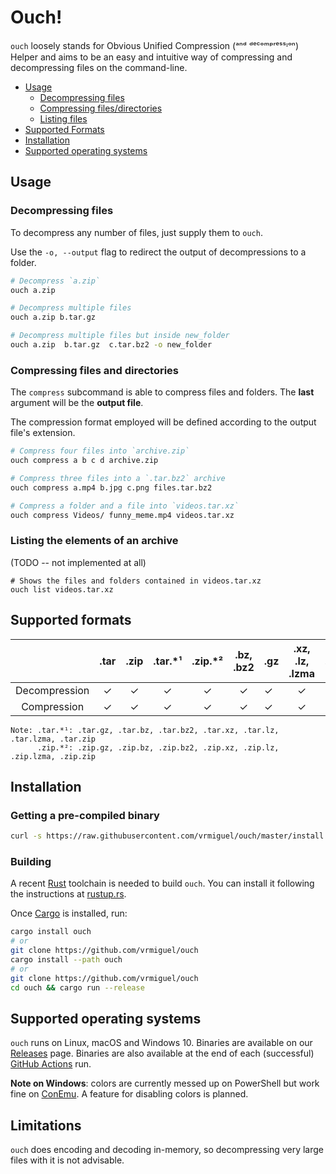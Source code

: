 # Ouch!

<!-- ![ouch_image](https://encrypted-tbn0.gstatic.com/images?q=tbn:ANd9GcR5ilNDTFZZ-Vy_ctm2YyAe8Yk0UT7lB2hIhg&usqp=CAU)  -->

`ouch` loosely stands for Obvious Unified Compression (ᵃⁿᵈ ᵈᵉᶜᵒᵐᵖʳᵉˢˢᶦᵒⁿ) Helper and aims to be an easy and intuitive way of compressing and decompressing files on the command-line.

- [Usage](#Usage)
    - [Decompressing files](#Decompressing-files)
    - [Compressing files/directories](#Compressing-files-and-directories)
    - [Listing files](#Listing-the-elements-of-an-archive)
- [Supported Formats](#Supported-formats)
- [Installation](#Installation)
- [Supported operating systems](#Supported-operating-systems)

## Usage

### Decompressing files

To decompress any number of files, just supply them to `ouch`.

Use the `-o, --output` flag to redirect the output of decompressions to a folder.

```bash
# Decompress `a.zip`
ouch a.zip

# Decompress multiple files
ouch a.zip b.tar.gz

# Decompress multiple files but inside new_folder
ouch a.zip  b.tar.gz  c.tar.bz2 -o new_folder
```

### Compressing files and directories

The `compress` subcommand is able to compress files and folders. The **last** argument will be the **output file**. 

The compression format employed will be defined according to the output file's extension.

```bash
# Compress four files into `archive.zip`
ouch compress a b c d archive.zip

# Compress three files into a `.tar.bz2` archive
ouch compress a.mp4 b.jpg c.png files.tar.bz2

# Compress a folder and a file into `videos.tar.xz`
ouch compress Videos/ funny_meme.mp4 videos.tar.xz
```

### Listing the elements of an archive

(TODO -- not implemented at all)

```
# Shows the files and folders contained in videos.tar.xz
ouch list videos.tar.xz
```

## Supported formats


|               | .tar | .zip | .tar.\*¹ | .zip.\*² | .bz, .bz2 | .gz | .xz, .lz, .lzma | .7z |
|:-------------:|:----:|:----:|:--------:|:--------:|:---------:| --- |:---------------:| --- |
| Decompression |  ✓   |  ✓   |    ✓     |    ✓     |     ✓     | ✓   |        ✓        | ✗   |
|  Compression  |  ✓   |  ✓   |    ✓     |    ✓     |     ✓     | ✓   |        ✓        | ✗   |

```
Note: .tar.*¹: .tar.gz, .tar.bz, .tar.bz2, .tar.xz, .tar.lz, .tar.lzma, .tar.zip
      .zip.*²: .zip.gz, .zip.bz, .zip.bz2, .zip.xz, .zip.lz, .zip.lzma, .zip.zip
```


## Installation

### Getting a pre-compiled binary

```bash
curl -s https://raw.githubusercontent.com/vrmiguel/ouch/master/install.sh | bash
```

### Building

A recent [Rust](rust-lang.org) toolchain is needed to build `ouch`. You can install it following the instructions at [rustup.rs](https://rustup.rs/).

Once [Cargo](https://doc.rust-lang.org/cargo/) is installed, run:

```bash
cargo install ouch
# or 
git clone https://github.com/vrmiguel/ouch
cargo install --path ouch
# or
git clone https://github.com/vrmiguel/ouch
cd ouch && cargo run --release
```

## Supported operating systems

`ouch` runs on Linux, macOS and Windows 10. Binaries are available on our [Releases](https://github.com/vrmiguel/ouch/releases) page.
Binaries are also available at the end of each (successful) [GitHub Actions](https://github.com/vrmiguel/ouch/actions) run. 

**Note on Windows**: colors are currently messed up on PowerShell but work fine on [ConEmu](https://conemu.github.io/). A feature for disabling colors is planned.


## Limitations

`ouch` does encoding and decoding in-memory, so decompressing very large files with it is not advisable.
